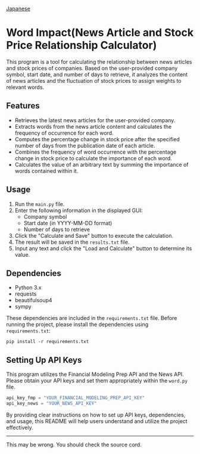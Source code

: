 [Japanese](https://github.com/Ryunosuke1/word_impact/blob/main/README_japanese.md)
# Word Impact(News Article and Stock Price Relationship Calculator)

This program is a tool for calculating the relationship between news articles and stock prices of companies. Based on the user-provided company symbol, start date, and number of days to retrieve, it analyzes the content of news articles and the fluctuation of stock prices to assign weights to relevant words.

## Features

- Retrieves the latest news articles for the user-provided company.
- Extracts words from the news article content and calculates the frequency of occurrence for each word.
- Computes the percentage change in stock price after the specified number of days from the publication date of each article.
- Combines the frequency of word occurrence with the percentage change in stock price to calculate the importance of each word.
- Calculates the value of an arbitrary text by summing the importance of words contained within it.

## Usage

1. Run the `main.py` file.
2. Enter the following information in the displayed GUI:
   - Company symbol
   - Start date (in YYYY-MM-DD format)
   - Number of days to retrieve
3. Click the "Calculate and Save" button to execute the calculation.
4. The result will be saved in the `results.txt` file.
5. Input any text and click the "Load and Calculate" button to determine its value.

## Dependencies

- Python 3.x
- requests
- beautifulsoup4
- sympy

These dependencies are included in the `requirements.txt` file. Before running the project, please install the dependencies using `requirements.txt`:

```
pip install -r requirements.txt
```
## Setting Up API Keys

This program utilizes the Financial Modeling Prep API and the News API. Please obtain your API keys and set them appropriately within the `word.py` file.

```python
api_key_fmp = "YOUR_FINANCIAL_MODELING_PREP_API_KEY"
api_key_news = "YOUR_NEWS_API_KEY"
```
By providing clear instructions on how to set up API keys, dependencies, and usage, this README will help users understand and utilize the project effectively.

---

This may be wrong.
You should check the source cord.

